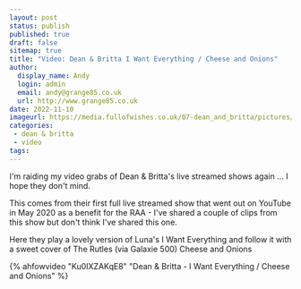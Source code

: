 ```yaml
---
layout: post
status: publish
published: true
draft: false
sitemap: true
title: "Video: Dean & Britta I Want Everything / Cheese and Onions"
author: 
  display_name: Andy
  login: admin
  email: andy@grange85.co.uk
  url: http://www.grange85.co.uk
date: 2022-11-10
imageurl: https://media.fullofwishes.co.uk/07-dean_and_britta/pictures/2020-05-14-dean-and-britta-stream-01.png
categories:
 - dean & britta
 - video
tags:
---
```

I'm raiding my video grabs of Dean & Britta's live streamed shows again ... I hope they don't mind.

This comes from their first full live streamed show that went out on YouTube in May 2020 as a benefit for the RAA - I've shared a couple of clips from this show but don't think I've shared this one.

Here they play a lovely version of Luna's I Want Everything and follow it with a sweet cover of The Rutles (via Galaxie 500) Cheese and Onions

{% ahfowvideo "Ku0IXZAKqE8" "Dean & Britta - I Want Everything / Cheese and Onions" %}
